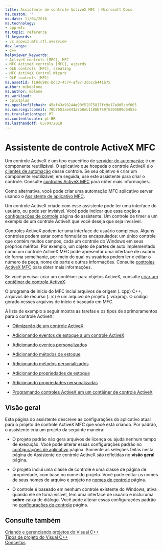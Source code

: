 ```yaml
---
title: Assistente de controle ActiveX MFC | Microsoft Docs
ms.custom: ''
ms.date: 11/04/2016
ms.technology:
- cpp-mfc
ms.topic: reference
f1_keywords:
- vc.appwiz.mfc.ctl.overview
dev_langs:
- C++
helpviewer_keywords:
- ActiveX controls [MFC], MFC
- MFC ActiveX controls [MFC], wizards
- OLE controls [MFC], creating
- MFC ActiveX Control Wizard
- OLE controls [MFC]
ms.assetid: f19d698c-bdc3-4c74-af97-3d6ccb441b75
author: mikeblome
ms.author: mblome
ms.workload:
- cplusplus
ms.openlocfilehash: 45af43a98244e90f52075817fc9e17a905cbf065
ms.sourcegitcommit: 76b7653ae443a2b8eb1186b789f8503609d6453e
ms.translationtype: MT
ms.contentlocale: pt-BR
ms.lasthandoff: 05/04/2018
---
```

# <a name="mfc-activex-control-wizard"></a>Assistente de controle ActiveX MFC
Um controle ActiveX é um tipo específico de [servidor de automação](../../mfc/automation-servers.md); é um componente reutilizável. O aplicativo que hospeda o controle ActiveX é o [clientes de automação](../../mfc/automation-clients.md) desse controle. Se seu objetivo é criar um componente reutilizável, em seguida, use este assistente para criar o controle. Consulte [controles ActiveX MFC](../../mfc/mfc-activex-controls.md) para obter mais informações.  
  
 Como alternativa, você pode criar uma automação MFC aplicativo server usando o [Assistente de aplicativo MFC](../../mfc/reference/mfc-application-wizard.md).  
  
 Um controle ActiveX criado com esse assistente pode ter uma interface do usuário, ou pode ser invisível. Você pode indicar que essa opção a [configurações de controle](../../mfc/reference/control-settings-mfc-activex-control-wizard.md) página do assistente. Um controle de timer é um exemplo de um controle ActiveX que você deseja que seja invisível.  
  
 Controles ActiveX podem ter uma interface de usuário complexas. Alguns controles podem estar como formulários encapsulados: um único controle que contém muitos campos, cada um controle do Windows em seus próprios méritos. Por exemplo, um objeto de partes de auto implementado como um controle ActiveX MFC pode apresentar uma interface de usuário de forma semelhante, por meio do qual os usuários podem ler e editar o número de peça, nome de parte e outras informações. Consulte [controles ActiveX MFC](../../mfc/mfc-activex-controls.md) para obter mais informações.  
  
 Se você precisar criar um contêiner para objetos ActiveX, consulte [criar um contêiner de controle ActiveX](../../mfc/reference/creating-an-mfc-activex-control-container.md).  
  
 O programa de início do MFC inclui arquivos de origem (. cpp) C++, arquivos de recurso (. rc) e um arquivo de projeto (. vcxproj). O código gerado nesses arquivos de início é baseado em MFC.  
  
 A lista de exemplo a seguir mostra as tarefas e os tipos de aprimoramentos para o controle ActiveX:  
  
-   [Otimização de um controle ActiveX](../../mfc/mfc-activex-controls-optimization.md)  
  
-   [Adicionando eventos de estoque a um controle ActiveX](../../mfc/mfc-activex-controls-adding-stock-events-to-an-activex-control.md)  
  
-   [Adicionando eventos personalizados](../../mfc/mfc-activex-controls-adding-custom-events.md)  
  
-   [Adicionando métodos de estoque](../../mfc/mfc-activex-controls-adding-stock-methods.md)  
  
-   [Adicionando métodos personalizados](../../mfc/mfc-activex-controls-adding-custom-methods.md)  
  
-   [Adicionando propriedades de estoque](../../mfc/mfc-activex-controls-adding-stock-properties.md)  
  
-   [Adicionando propriedades personalizadas](../../mfc/mfc-activex-controls-adding-custom-properties.md)  
  
-   [Programando controles ActiveX em um contêiner de controle ActiveX](../../mfc/programming-activex-controls-in-a-activex-control-container.md)  
  
## <a name="overview"></a>Visão geral  
 Esta página do assistente descreve as configurações do aplicativo atual para o projeto de controle ActiveX MFC que você está criando. Por padrão, o assistente cria um projeto da seguinte maneira:  
  
-   O projeto padrão não gera arquivos de licença ou ajuda nenhum tempo de execução. Você pode alterar essas configurações padrão no [configurações de aplicativo](../../mfc/reference/application-settings-mfc-activex-control-wizard.md) página. Somente as seleções feitas nesta página do Assistente de controle ActiveX são refletidas no **visão geral** página.  
  
-   O projeto inclui uma classe de controle e uma classe de página de propriedade, com base no nome do projeto. Você pode editar os nomes de seus nomes de arquivo e projeto no [nomes de controle](../../mfc/reference/control-names-mfc-activex-control-wizard.md) página.  
  
-   O controle é baseado em nenhum controle existente do Windows, ativa quando ele se torna visível, tem uma interface de usuário e inclui uma **sobre** caixa de diálogo. Você pode alterar essas configurações padrão no [configurações de controle](../../mfc/reference/control-settings-mfc-activex-control-wizard.md) página.  
  
## <a name="see-also"></a>Consulte também  
 [Criando e gerenciando projetos do Visual C++](../../ide/creating-and-managing-visual-cpp-projects.md)   
 [Tipos de projeto do Visual C++](../../ide/visual-cpp-project-types.md)   
 [Conceitos](../../atl/active-template-library-atl-concepts.md)


